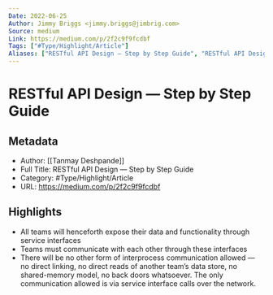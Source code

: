 ```yaml
---
Date: 2022-06-25
Author: Jimmy Briggs <jimmy.briggs@jimbrig.com>
Source: medium
Link: https://medium.com/p/2f2c9f9fcdbf
Tags: ["#Type/Highlight/Article"]
Aliases: ["RESTful API Design — Step by Step Guide", "RESTful API Design — Step by Step Guide"]
---
```

# RESTful API Design — Step by Step Guide

## Metadata
- Author: [[Tanmay Deshpande]]
- Full Title: RESTful API Design — Step by Step Guide
- Category: #Type/Highlight/Article
- URL: https://medium.com/p/2f2c9f9fcdbf

## Highlights
- All teams will henceforth expose their data and functionality through service interfaces
- Teams must communicate with each other through these interfaces
- There will be no other form of interprocess communication allowed — no direct linking, no direct reads of another team’s data store, no shared-memory model, no back doors whatsoever. The only communication allowed is via service interface calls over the network.

